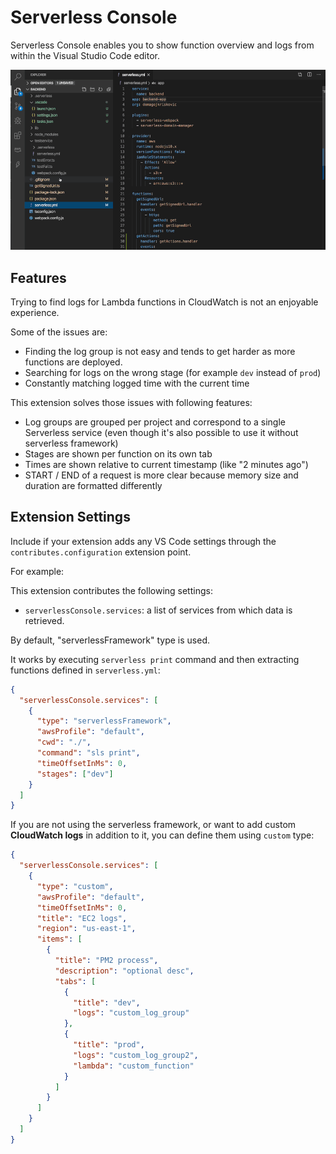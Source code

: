 # Serverless Console

Serverless Console enables you to show function overview and logs from within the Visual Studio Code editor.

![App Preview](./preview.gif)

## Features

Trying to find logs for Lambda functions in CloudWatch is not an enjoyable experience.

Some of the issues are:

- Finding the log group is not easy and tends to get harder as more functions are deployed.
- Searching for logs on the wrong stage (for example `dev` instead of `prod`)
- Constantly matching logged time with the current time

This extension solves those issues with following features:

- Log groups are grouped per project and correspond to a single Serverless service (even though it's also possible to use it without serverless framework)
- Stages are shown per function on its own tab
- Times are shown relative to current timestamp (like "2 minutes ago")
- START / END of a request is more clear because memory size and duration are formatted differently

## Extension Settings

Include if your extension adds any VS Code settings through the `contributes.configuration` extension point.

For example:

This extension contributes the following settings:

- `serverlessConsole.services`: a list of services from which data is retrieved.

By default, "serverlessFramework" type is used.

It works by executing `serverless print` command and then extracting functions defined in `serverless.yml`:

```json
{
  "serverlessConsole.services": [
    {
      "type": "serverlessFramework",
      "awsProfile": "default",
      "cwd": "./",
      "command": "sls print",
      "timeOffsetInMs": 0,
      "stages": ["dev"]
    }
  ]
}
```

If you are not using the serverless framework, or want to add custom **CloudWatch logs** in addition to it, you can define them using `custom` type:

```json
{
  "serverlessConsole.services": [
    {
      "type": "custom",
      "awsProfile": "default",
      "timeOffsetInMs": 0,
      "title": "EC2 logs",
      "region": "us-east-1",
      "items": [
        {
          "title": "PM2 process",
          "description": "optional desc",
          "tabs": [
            {
              "title": "dev",
              "logs": "custom_log_group"
            },
            {
              "title": "prod",
              "logs": "custom_log_group2",
              "lambda": "custom_function"
            }
          ]
        }
      ]
    }
  ]
}
```
